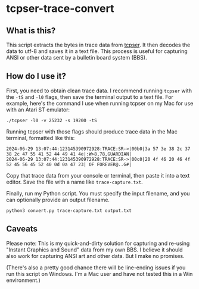 tcpser-trace-convert
====================


What is this?
-------------

This script extracts the bytes in trace data from [tcpser](https://github.com/go4retro/tcpser). It then decodes the data to utf-8 and saves it in a text file. This process is useful for capturing ANSI or other data sent by a bulletin board system (BBS).


How do I use it?
----------------

First, you need to obtain clean trace data. I recommend running `tcpser` with the `-tS` and `-l0` flags, then save the terminal output to a text file. For example, here's the command I use when running tcpser on my Mac for use with an Atari ST emulator:

```
./tcpser -l0 -v 25232 -s 19200 -tS
```

Running tcpser with those flags should produce trace data in the Mac terminal, formatted like this:
```
2024-06-29 13:07:44:123145390972928:TRACE:SR->|00b0|3a 57 3e 38 2c 37 38 2c 47 55 41 52 44 49 41 4e|:W>8,78,GUARDIAN|
2024-06-29 13:07:44:123145390972928:TRACE:SR->|00c0|20 4f 46 20 46 4f 52 45 56 45 52 40 0d 0a 47 23| OF FOREVER@..G#|
```

Copy that trace data from your console or terminal, then paste it into a text editor. Save the file with a name like `trace-capture.txt`.

Finally, run my Python script. You must specify the input filename, and you can optionally provide an output filename.

```
python3 convert.py trace-capture.txt output.txt
```

Caveats
-------

Please note: This is my quick-and-dirty solution for capturing and re-using "Instant Graphics and Sound" data from my own BBS. I believe it should also work for capturing ANSI art and other data. But I make no promises.

(There's also a pretty good chance there will be line-ending issues if you run this script on Windows. I'm a Mac user and have not tested this in a Win environment.)
